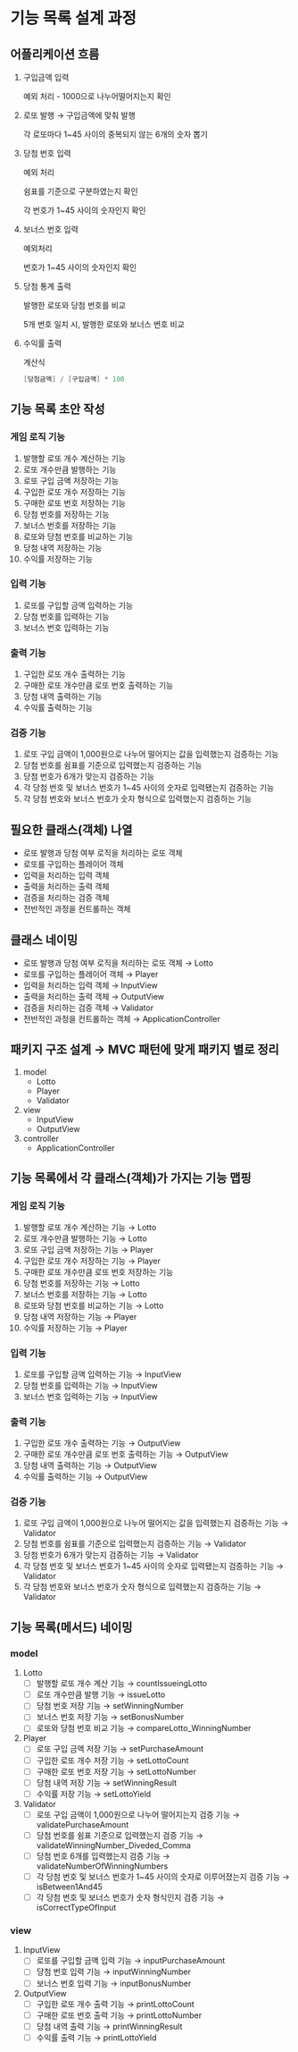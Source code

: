 # 기능 목록 설계 과정

## 어플리케이션 흐름

1. 구입금액 입력
    
    예외 처리 - 1000으로 나누어떨어지는지 확인
    
2. 로또 발행 → 구입금액에 맞춰 발행
    
    각 로또마다 1~45 사이의 중복되지 않는 6개의 숫자 뽑기
    
3. 당첨 번호 입력
    
    예외 처리
    
    쉼표를 기준으로 구분하였는지 확인
    
    각 번호가 1~45 사이의 숫자인지 확인
    
4. 보너스 번호 입력
    
    예외처리
    
    번호가 1~45 사이의 숫자인지 확인
    
5. 당첨 통계 출력
    
    발행한 로또와 당첨 번호를 비교
    
    5개 번호 일치 시, 발행한 로또와 보너스 번호 비교
    
6. 수익률 출력
    
    계산식
    
    ```java
    [당첨금액] / [구입금액] * 100
    ```
    

## 기능 목록 초안 작성

### 게임 로직 기능

1. 발행할 로또 개수 계산하는 기능
2. 로또 개수만큼 발행하는 기능
3. 로또 구입 금액 저장하는 기능
4. 구입한 로또 개수 저장하는 기능
5. 구매한 로또 번호 저장하는 기능
6. 당첨 번호를 저장하는 기능
7. 보너스 번호를 저장하는 기능
8. 로또와 당첨 번호를 비교하는 기능
9. 당첨 내역 저장하는 기능
10. 수익률 저장하는 기능

### 입력 기능

1. 로또를 구입할 금액 입력하는 기능
2. 당첨 번호를 입력하는 기능
3. 보너스 번호 입력하는 기능

### 출력 기능

1. 구입한 로또 개수 출력하는 기능
2. 구매한 로또 개수만큼 로또 번호 출력하는 기능
3. 당첨 내역 출력하는 기능
4. 수익률 출력하는 기능

### 검증 기능

1. 로또 구입 금액이 1,000원으로 나누어 떨어지는 값을 입력했는지 검증하는 기능
2. 당첨 번호를 쉼표를 기준으로 입력했는지 검증하는 기능
3. 당첨 번호가 6개가 맞는지 검증하는 기능
4. 각 당첨 번호 및 보너스 번호가 1~45 사이의 숫자로 입력됐는지 검증하는 기능
5. 각 당첨 번호와 보너스 번호가 숫자 형식으로 입력했는지 검증하는 기능 

## 필요한 클래스(객체) 나열

- 로또 발행과 당첨 여부 로직을 처리하는 로또 객체
- 로또를 구입하는 플레이어 객체
- 입력을 처리하는 입력 객체
- 출력을 처리하는 출력 객체
- 검증을 처리하는 검증 객체
- 전반적인 과정을 컨트롤하는 객체

## 클래스 네이밍

- 로또 발행과 당첨 여부 로직을 처리하는 로또 객체 → Lotto
- 로또를 구입하는 플레이어 객체 → Player
- 입력을 처리하는 입력 객체 → InputView
- 출력을 처리하는 출력 객체 → OutputView
- 검증을 처리하는 검증 객체 → Validator
- 전반적인 과정을 컨트롤하는 객체 → ApplicationController

## 패키지 구조 설계 → MVC 패턴에 맞게 패키지 별로 정리

1. model
    - Lotto
    - Player
    - Validator
2. view
    - InputView
    - OutputView
3. controller
    - ApplicationController

## 기능 목록에서 각 클래스(객체)가 가지는 기능 맵핑

### 게임 로직 기능

1. 발행할 로또 개수 계산하는 기능 → Lotto
2. 로또 개수만큼 발행하는 기능 → Lotto
3. 로또 구입 금액 저장하는 기능 → Player
4. 구입한 로또 개수 저장하는 기능 → Player
5. 구매한 로또 개수만큼 로또 번호 저장하는 기능
6. 당첨 번호를 저장하는 기능 → Lotto
7. 보너스 번호를 저장하는 기능 → Lotto
8. 로또와 당첨 번호를 비교하는 기능 → Lotto
9. 당첨 내역 저장하는 기능 → Player
10. 수익률 저장하는 기능 → Player

### 입력 기능

1. 로또를 구입할 금액 입력하는 기능 → InputView
2. 당첨 번호를 입력하는 기능 → InputView
3. 보너스 번호 입력하는 기능 → InputView

### 출력 기능

1. 구입한 로또 개수 출력하는 기능 → OutputView
2. 구매한 로또 개수만큼 로또 번호 출력하는 기능 → OutputView
3. 당첨 내역 출력하는 기능 → OutputView
4. 수익률 출력하는 기능 → OutputView

### 검증 기능

1. 로또 구입 금액이 1,000원으로 나누어 떨어지는 값을 입력했는지 검증하는 기능 → Validator
2. 당첨 번호를 쉼표를 기준으로 입력했는지 검증하는 기능 → Validator
3. 당첨 번호가 6개가 맞는지 검증하는 기능 → Validator
4. 각 당첨 번호 및 보너스 번호가 1~45 사이의 숫자로 입력됐는지 검증하는 기능 → Validator
5. 각 당첨 번호와 보너스 번호가 숫자 형식으로 입력했는지 검증하는 기능 → Validator

## 기능 목록(메서드) 네이밍

### model

1. Lotto
    - [ ]  발행할 로또 개수 계산 기능 → countIssueingLotto
    - [ ]  로또 개수만큼 발행 기능 → issueLotto
    - [ ]  당첨 번호 저장 기능 → setWinningNumber
    - [ ]  보너스 번호 저장 기능 → setBonusNumber
    - [ ]  로또와 당첨 번호 비교 기능 → compareLotto_WinningNumber
2. Player
    - [ ]  로또 구입 금액 저장 기능 → setPurchaseAmount
    - [ ]  구입한 로또 개수 저장 기능 → setLottoCount
    - [ ]  구매한 로또 번호 저장 기능 → setLottoNumber
    - [ ]  당첨 내역 저장 기능 → setWinningResult
    - [ ]  수익률 저장 기능 → setLottoYield
3. Validator
    - [ ]  로또 구입 금액이 1,000원으로 나누어 떨어지는지 검증 기능 → validatePurchaseAmount
    - [ ]  당첨 번호를 쉼표 기준으로 입력했는지 검증 기능 → validateWinningNumber_Diveded_Comma
    - [ ]  당첨 번호 6개를 입력했는지 검증 기능 → validateNumberOfWinningNumbers
    - [ ]  각 당첨 번호 및 보너스 번호가 1~45 사이의 숫자로 이루어졌는지 검증 기능 → isBetween1And45
    - [ ]  각 당첨 번호 및 보너스 번호가 숫자 형식인지 검증 기능 → isCorrectTypeOfInput

### view

1. InputView
    - [ ]  로또를 구입할 금액 입력 기능 → inputPurchaseAmount
    - [ ]  당첨 번호 입력 기능 → inputWinningNumber
    - [ ]  보너스 번호 입력 기능 → inputBonusNumber
2. OutputView
    - [ ]  구입한 로또 개수 출력 기능 → printLottoCount
    - [ ]  구매한 로또 번호 출력 기능 → printLottoNumber
    - [ ]  당첨 내역 출력 기능 → printWinningResult
    - [ ]  수익률 출력 기능 → printLottoYield